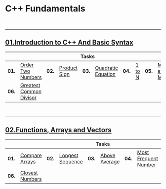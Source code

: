 # C++ Fundamentals

<br/>

---

## <a href="https://github.com/radrex/SoftuniCourses/tree/master/Open%20Courses/C%2B%2B%20Fundamentals/01.Introduction%20to%20C%2B%2B%20And%20Basic%20Syntax">01.Introduction to C++ And Basic Syntax</a>

<table>
  <thead>
    <tr>
      <th colspan="10" style="text-align:center;">Tasks</th>
    </tr>
  </thead>
  <tbody>
    <tr>
      <td><b>01.</b></td>
      <td><a href="https://github.com/radrex/SoftuniCourses/blob/master/Open%20Courses/C%2B%2B%20Fundamentals/01.Introduction%20to%20C%2B%2B%20And%20Basic%20Syntax/P01_OrderTwoNumbers/main.cpp">Order Two Numbers</a></td>
      <td><b>02.</b></td>
      <td><a href="https://github.com/radrex/SoftuniCourses/blob/master/Open%20Courses/C%2B%2B%20Fundamentals/01.Introduction%20to%20C%2B%2B%20And%20Basic%20Syntax/P02_ProductSign/main.cpp">Product Sign</a></td>
      <td><b>03.</b></td>
      <td><a href="https://github.com/radrex/SoftuniCourses/blob/master/Open%20Courses/C%2B%2B%20Fundamentals/01.Introduction%20to%20C%2B%2B%20And%20Basic%20Syntax/P03_QuadraticEquation/main.cpp">Quadratic Equation</a></td>
      <td><b>04.</b></td>
      <td><a href="https://github.com/radrex/SoftuniCourses/blob/master/Open%20Courses/C%2B%2B%20Fundamentals/01.Introduction%20to%20C%2B%2B%20And%20Basic%20Syntax/P04_1ToN/main.cpp">1 to N</a></td>
      <td><b>05.</b></td>
      <td><a href="https://github.com/radrex/SoftuniCourses/blob/master/Open%20Courses/C%2B%2B%20Fundamentals/01.Introduction%20to%20C%2B%2B%20And%20Basic%20Syntax/P05_MinAndMax/main.cpp">Min and Max</a></td>
    </tr>
    <tr>
      <td><b>06.</b></td>
      <td><a href="https://github.com/radrex/SoftuniCourses/blob/master/Open%20Courses/C%2B%2B%20Fundamentals/01.Introduction%20to%20C%2B%2B%20And%20Basic%20Syntax/P06_GreatestCommonDivisor/main.cpp">Greatest Common Divisor</a></td>
      <td colspan="8"></td>
    </tr>
  </tbody>
</table>
<br/>

---

## <a href="https://github.com/radrex/SoftuniCourses/tree/master/Open%20Courses/C%2B%2B%20Fundamentals/02.Functions%2C%20Arrays%20and%20Vectors">02.Functions, Arrays and Vectors</a>

<table>
  <thead>
    <tr>
      <th colspan="10" style="text-align:center;">Tasks</th>
    </tr>
  </thead>
  <tbody>
    <tr>
      <td><b>01.</b></td>
      <td><a href="https://github.com/radrex/SoftuniCourses/blob/master/Open%20Courses/C%2B%2B%20Fundamentals/02.Functions%2C%20Arrays%20and%20Vectors/P01_CompareArrays/main.cpp">Compare Arrays</a></td>
      <td><b>02.</b></td>
      <td><a href="https://github.com/radrex/SoftuniCourses/blob/master/Open%20Courses/C%2B%2B%20Fundamentals/02.Functions%2C%20Arrays%20and%20Vectors/P02_LongestSequence/main.cpp">Longest Sequence</a></td>
      <td><b>03.</b></td>
      <td><a href="https://github.com/radrex/SoftuniCourses/blob/master/Open%20Courses/C%2B%2B%20Fundamentals/02.Functions%2C%20Arrays%20and%20Vectors/P03_AboveAverage/main.cpp">Above Average</a></td>
      <td><b>04.</b></td>
      <td><a href="https://github.com/radrex/SoftuniCourses/blob/master/Open%20Courses/C%2B%2B%20Fundamentals/02.Functions%2C%20Arrays%20and%20Vectors/P04_MostFrequentNumber/main.cpp">Most Frequent Number</a></td>
      <td><b>05.</b></td>
      <td><a href="https://github.com/radrex/SoftuniCourses/blob/master/Open%20Courses/C%2B%2B%20Fundamentals/02.Functions%2C%20Arrays%20and%20Vectors/P05_CartesianProduct/main.cpp">Cartesian Product</a></td>
    </tr>
    <tr>
      <td><b>06.</b></td>
      <td><a href="https://github.com/radrex/SoftuniCourses/blob/master/Open%20Courses/C%2B%2B%20Fundamentals/02.Functions%2C%20Arrays%20and%20Vectors/P06_ClosestNumbers/main.cpp">Closest Numbers</a></td>
      <td colspan="8"></td>
    </tr>
  </tbody>
</table>